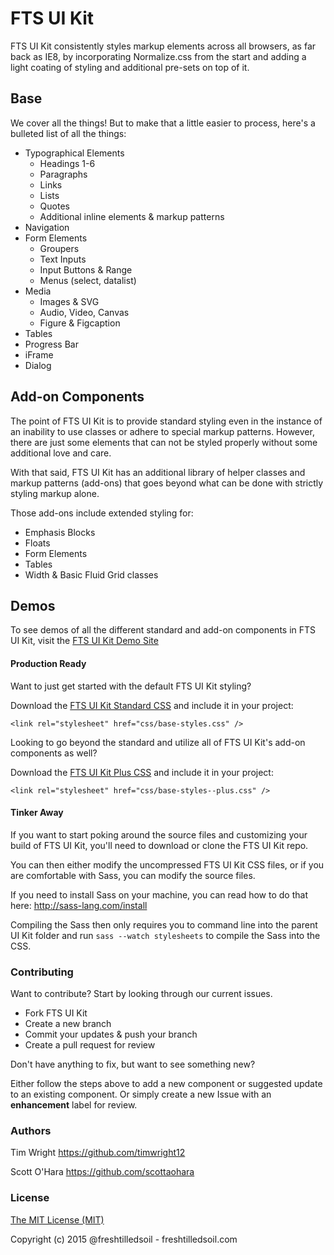 FTS UI Kit
====================

FTS UI Kit consistently styles markup elements across all browsers, as far back as IE8, by incorporating Normalize.css from the start and adding a light coating of styling and additional pre-sets on top of it.



## Base

We cover all the things!
But to make that a little easier to process, here's a bulleted list of all the things:

* Typographical Elements
  * Headings 1-6
  * Paragraphs
  * Links
  * Lists
  * Quotes
  * Additional inline elements & markup patterns
* Navigation
* Form Elements
  * Groupers
  * Text Inputs
  * Input Buttons & Range
  * Menus (select, datalist)
* Media
  * Images & SVG
  * Audio, Video, Canvas
  * Figure & Figcaption
* Tables
* Progress Bar
* iFrame
* Dialog


## Add-on Components

The point of FTS UI Kit is to provide standard styling even in the instance of an inability to use classes or adhere to special markup patterns. However, there are just some elements that can not be styled properly without some additional love and care.

With that said, FTS UI Kit has an additional library of helper classes and markup patterns (add-ons) that goes beyond what can be done with strictly styling markup alone.

Those add-ons include extended styling for:

* Emphasis Blocks
* Floats
* Form Elements
* Tables
* Width & Basic Fluid Grid classes



## Demos

To see demos of all the different standard and add-on components in FTS UI Kit, visit the [FTS UI Kit Demo Site](#coming_someday!)



#### Production Ready

Want to just get started with the default FTS UI Kit styling?

Download the [FTS UI Kit Standard CSS](/css/base-styles.css) and include it in your project:

```<link rel="stylesheet" href="css/base-styles.css" />```


Looking to go beyond the standard and utilize all of FTS UI Kit's add-on components as well?

Download the [FTS UI Kit Plus CSS](css/base-styles--plus.css) and include it in your project:

```<link rel="stylesheet" href="css/base-styles--plus.css" />```




#### Tinker Away

If you want to start poking around the source files and customizing your build of FTS UI Kit, you'll need to download or clone the FTS UI Kit repo.

You can then either modify the uncompressed FTS UI Kit CSS files, or if you are comfortable with Sass, you can modify the source files.

If you need to install Sass on your machine, you can read how to do that here: http://sass-lang.com/install

Compiling the Sass then only requires you to command line into the parent UI Kit folder and run
```sass --watch stylesheets```
to compile the Sass into the CSS.



### Contributing

Want to contribute? Start by looking through our current issues.

* Fork FTS UI Kit
* Create a new branch
* Commit your updates & push your branch
* Create a pull request for review

Don't have anything to fix, but want to see something new?

Either follow the steps above to add a new component or suggested update to an existing component. Or simply create a new Issue with an __enhancement__ label for review.


### Authors

Tim Wright
https://github.com/timwright12

Scott O'Hara
https://github.com/scottaohara


### License
[The MIT License (MIT)](/LICENSE)

Copyright (c) 2015 @freshtilledsoil - freshtilledsoil.com
